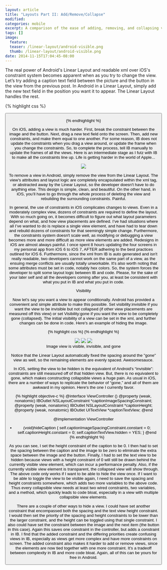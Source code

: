 ```yaml
---
layout: article
title: "Layouts Part II: Add/Remove/Collapse"
modified:
categories: mobile
excerpt: A comparison of the ease of adding, removing, and collapsing views in an Android Linear Layout vs. an iOS Interface Builder view.  
tags: []
image:
  feature:
  teaser: /linear-layout/android-visible.png
  thumb: /linear-layout/android-visible.png
date: 2014-11-15T17:04:45-08:00
---
```

The real power of Android's Linear Layout and readable xml over iOS's constraint system becomes apparent when as you try to change the view.  Let’s try adding a caption text field between the picture and the button in the view from the previous post.   In Android in a Linear Layout, simply add the new text field in the position you want it to appear.  The Linear Layout handles the rest.  

{% highlight css %}
<LinearLayout xmlns:android="http://schemas.android.com/apk/res/android"
                             android:orientation="vertical"
                             android:layout_width="fill_parent"
                             android:layout_height="fill_parent">

<TextView
        android:layout_width="fill_parent"
        android:layout_height="wrap_content"
        android:gravity="center_horizontal"
        android:text="Canyon Creek, CA"/>

<ImageView
        android:layout_width="fill_parent"
        android:layout_height="300dp"
        android:gravity="center_horizontal"
        android:scaleType="fitCenter"
        android:src="@drawable/CanyonCreek"
        android:id="@+id/imageView"/>

<TextView
        android:layout_width="fill_parent"
        android:layout_height="wrap_content"
        android:gravity="center_horizontal"
        android:text="A really awesome waterfall!"/>
    
<Button
        android:layout_width="wrap_content"
        android:layout_height="wrap_content"
        android:text="New Button"
        android:layout_gravity="center_horizontal"
        android:id="@+id/button"/>

</LinearLayout>
{% endhighlight %}

On iOS, adding a view is much harder.  First, break the constraint between the image and the button.  Next, drag a new text field onto the screen.   Then, add new constraints, and make them equal to one another.  For some reason, IB does not update the constraints when you drag a view around, or update the frame when you change the constraints.  So, to complete the process, tell IB manually to update the frames of all the views.  Here is an intermediate stage as I futz with IB to make all the constraints line up.  Life is getting harder in the world of Apple... 

<figure class>
	<img src="{{ site.url }}/images/linear-layout/ios-add-caption.png">
</figure>

To remove a view in Android, simply remove the view from the Linear Layout.  The view's attributes and layout logic are completely encapsulated within the xml tag, or abstracted away by the Linear Layout, so the developer doesn't have to do anything else.  This design is simple, clean, and beautiful.  On the other hand, in iOS, you’ll have to go through the whole process of deleting the view and rebuilding the surrounding constraints.  Painful.  

In general, the use of constraints in iOS complicates changes to views.  Even in a moderately complex view, dozens of constraints are required to define the layout.  With so much going on, it becomes difficult to figure out what layout parameters depend on what, and how view placements are defined.  I’ve had situations where all I’ve wanted to do is replace a single view element, and have had to tear down and rebuild dozens of constraints for that seemingly simple change.  Furthermore, the constraints system doesn't scale well, as modifying or debugging a view becomes more and more difficult as more view elements are added.  Redesigns in iOS are almost always painful. I once spent 8 hours updating the four screens in my personal app from iOS 6 to iOS 7, AFTER adhering to the best practices outlined for iOS 6.  Furthermore, since the xml from IB is auto generated and isn't really readable, two developers cannot work on the same part of a view, as the ensuing merge conflicts are usually totally unworkable.  It's also worth noting that some attributes must be set in code, notably hex colors.  So, the system forces the developer to split some layout logic between IB and code.  Please, for the sake of your later self and all the developers coming after you, at least be consistent with what you put in IB and what you put in code.  

Visibility

Now let’s say you want a view to appear conditionally.  Android has provided a convenient and simple attribute to make this possible. Set visibility:invisible if you want the view to be invisible but not collapsed (if other view placements are measured off this view) or set Visibility:gone if you want the view to be completely gone (collapsed).  The initial visibility of a view can be set in the xml, and further changes can be done in code.  Here's an example of hiding the image.  

{% highlight css %}
<ImageView
        android:layout_width="fill_parent"
        android:layout_height="300dp"
        android:gravity="center_horizontal"
        android:scaleType="fitCenter"
        android:src="@drawable/CanyonCreek"
        android:visibility="gone"/>
{% endhighlight %}

<figure class="third">
	<img src="{{ site.url }}/images/linear-layout/android-visible.png">
	<img src="{{ site.url }}/images/linear-layout/android-invisible.png">
	<img src="{{ site.url }}/images/linear-layout/android-gone.png">
	<figcaption>Image view is visible, invisible, and gone</figcaption>
</figure>

Notice that the Linear Layout automatically fixed the spacing around the "gone" view as well, so the remaining elements are evenly spaced.  Awesomesauce.

In iOS, setting the view to be hidden is the equivalent of Android's “invisible”: constraints are still measured off of that hidden view.  But, there is no equivalent to gone, which makes constructing collapsible views a huge pain.  As usual in iOS, there are a number of ways to replicate the behavior of “gone,” and all of them are  awkward in my opinion.  Here's the one I currently favor. 

{% highlight objective-c %}
@interface ViewController ()
@property (weak, nonatomic) IBOutlet NSLayoutConstraint *captionImageSpacingConstraint;
@property (weak, nonatomic) IBOutlet NSLayoutConstraint *captionHeight;
@property (weak, nonatomic) IBOutlet UITextView *captionTextView;
@end

@implementation ViewController

- (void)hideCaption {
    self.captionImageSpacingConstraint.constant = 0;
    self.captionHeight.constant = 0;
    self.captionTextView.hidden = YES;
}
@end
{% endhighlight %}

As you can see, I set the height constraint of the caption to be 0.  I then had to set the spacing between the caption and the image to be zero to eliminate the extra space between the image and the button.  Finally, I had to set the text view to be hidden because views with a height constraint of 0 will still be drawn behind the currently visible view element, which can incur a performance penalty.  Also, if the currently visible view element is transparent,  the collapsed view will show through.  The above code only works if I want to be able to hide the view once. If I want to be able to toggle the view to be visible again, I need to save the spacing and height constraints somewhere, which adds two more variables to the above code.  Thus every collapsible view needs at least two wired constraints, two variables, and a method, which quickly leads to code bloat, especially in a view with multiple collapsible view elements.

There are a couple of other ways to hide a view.  I could have set another constraint that encompassed both the spacing and the text view height constraint.  I would then set the priority of the spacing and height constraints to be lower than the larger constraint, and the height can be toggled using that single constraint.  I also could have set the constraint between the image and the next item (the button in this case).  Again this saves one constraint in the controller, but adds a constraint in IB.  I find that the added constraint and the differing priorities create confusing views in IB, especially as views get more complex and have more constraints on screen.  The added constraint also makes it harder to add or remove views, since the elements are now tied together with one more constraint.  It's a tradeoff between complexity in IB and more code bloat.  Again, all of this can be yours for free in Android.  